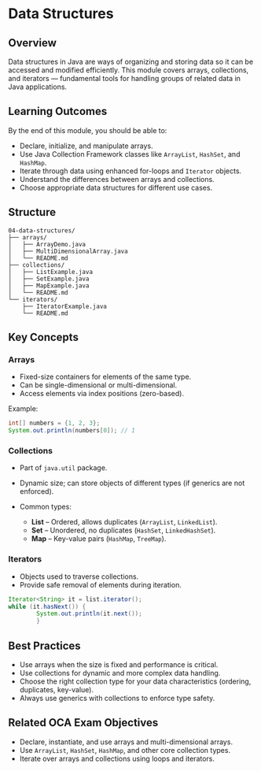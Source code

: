 # Data Structures

## Overview

Data structures in Java are ways of organizing and storing data so it can be accessed and modified efficiently.
This module covers arrays, collections, and iterators — fundamental tools for handling groups of related data in Java applications.

## Learning Outcomes

By the end of this module, you should be able to:

* Declare, initialize, and manipulate arrays.
* Use Java Collection Framework classes like `ArrayList`, `HashSet`, and `HashMap`.
* Iterate through data using enhanced for-loops and `Iterator` objects.
* Understand the differences between arrays and collections.
* Choose appropriate data structures for different use cases.

## Structure

```
04-data-structures/
├── arrays/
│   ├── ArrayDemo.java
│   ├── MultiDimensionalArray.java
│   └── README.md
├── collections/
│   ├── ListExample.java
│   ├── SetExample.java
│   ├── MapExample.java
│   └── README.md
└── iterators/
    ├── IteratorExample.java
    └── README.md
```

## Key Concepts

### Arrays

* Fixed-size containers for elements of the same type.
* Can be single-dimensional or multi-dimensional.
* Access elements via index positions (zero-based).

Example:

```java
int[] numbers = {1, 2, 3};
System.out.println(numbers[0]); // 1
```

### Collections

* Part of `java.util` package.
* Dynamic size; can store objects of different types (if generics are not enforced).
* Common types:

    * **List** – Ordered, allows duplicates (`ArrayList`, `LinkedList`).
    * **Set** – Unordered, no duplicates (`HashSet`, `LinkedHashSet`).
    * **Map** – Key-value pairs (`HashMap`, `TreeMap`).

### Iterators

* Objects used to traverse collections.
* Provide safe removal of elements during iteration.

```java
Iterator<String> it = list.iterator();
while (it.hasNext()) {
        System.out.println(it.next());
        }
```

## Best Practices

* Use arrays when the size is fixed and performance is critical.
* Use collections for dynamic and more complex data handling.
* Choose the right collection type for your data characteristics (ordering, duplicates, key-value).
* Always use generics with collections to enforce type safety.

## Related OCA Exam Objectives

* Declare, instantiate, and use arrays and multi-dimensional arrays.
* Use `ArrayList`, `HashSet`, `HashMap`, and other core collection types.
* Iterate over arrays and collections using loops and iterators.
